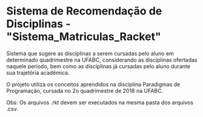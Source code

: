 # Sistema de Recomendação de Disciplinas - "Sistema_Matriculas_Racket"

Sistema que sugere as disciplinas a serem cursadas pelo aluno em determinado quadrimestre na UFABC, considerando as disciplinas ofertadas naquele período, bem como as disciplinas já cursadas pelo aluno durante sua trajetória acadêmica.

O projeto utiliza os conceitos aprendidos na disciplina Paradigmas de Programação, cursada no 2o quadrimestre de 2018 na UFABC.

Obs: Os arquivos .rkt devem ser executados na mesma pasta dos arquivos .csv.
